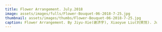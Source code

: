 ```yaml
---
title: Flower Arrangement. July.2018
image: assets/images/fulls/Flower-Bouquet-06-2018-7-25.jpg
thumbnail: assets/images/thumbs/Flower-Bouquet-06-2018-7-25.jpg
caption: Flower Arrangement. By Jiyu-Xie(谢济宇), Xiaoyue Liu(刘笑悦). July.2018
---
```

